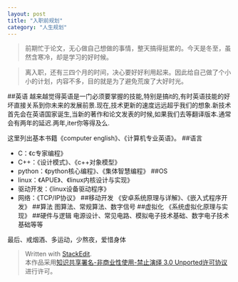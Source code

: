```yaml
---
layout: post
title: "入职前规划"
category: "人生规划"
---
```

>前期忙于论文，无心做自己想做的事情，整天搞得挺累的。今天是冬至，虽然含寒冷，却是学习的好时候。

>离入职，还有三四个月的时间，决心要好好利用起来。因此给自己做了个小小的计划，内容不多，目的就是为了避免荒废了大好时光。


##英语
越来越觉得英语是一门必须要掌握的技能,特别是搞it的,有时英语技能的好坏直接关系到你未来的发展前景.现在,技术更新的速度远远超乎我们的想象.新技术首先会在英语国家诞生,当新的著作和论文发表的时候,如果我们去等翻译版本.通常会有两年的延迟.两年,iter你等得及么.

这里列出基本书籍《computer english》、《计算机专业英语》。
##语言
* C：《c专家编程》
* C++：《设计模式》、《c++对象模型》
* python：《python核心编程》、《集体智慧编程》
##OS
* linux：《APUE》、《linux内核设计与实现》
* 驱动开发：《linux设备驱动程序》
* 网络：《TCP/IP协议》
##移动开发
《安卓系统原理与详解》、《嵌入式程序开发》
##算法
图算法、常规算法、数字信号
##虚拟化
《系统虚拟化原理与实现》
##硬件与逻辑
电源设计、常见电路、模拟电子技术基础、数字电子技术基础等等


最后、戒烟酒、多运动，少熬夜，爱惜身体



> Written with [StackEdit](https://stackedit.io/).  
本作品采用[知识共享署名-非商业性使用-禁止演绎 3.0 Unported许可协议](http://creativecommons.org/licenses/by-nc-nd/3.0/)进行许可。
